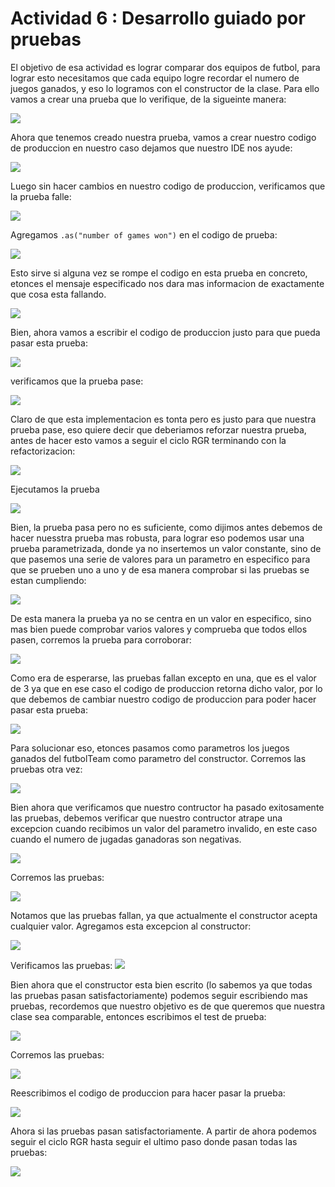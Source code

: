 # Actividad 6 : Desarrollo guiado por pruebas

El objetivo de esa actividad es lograr comparar dos equipos de futbol, para lograr esto necesitamos
que cada equipo logre recordar el numero de juegos ganados, y eso lo logramos con el constructor de la clase.
 Para ello vamos a crear una prueba que lo verifique, de la sigueinte manera:

![](imagenes/imagen1.png)

Ahora que tenemos creado nuestra prueba, vamos a crear nuestro codigo de produccion
en nuestro caso dejamos que nuestro IDE nos ayude:

![](imagenes/imagen2.png)

Luego sin hacer cambios en nuestro codigo de produccion, verificamos que la prueba falle:

![](imagenes/imagen3.png)

Agregamos `.as("number of games won")` en el codigo de prueba:

![](imagenes/imagen4.png)

Esto sirve si alguna vez se rompe el codigo en esta prueba en concreto, etonces el mensaje especificado
nos dara mas informacion de exactamente que cosa esta fallando.

![](imagenes/imagen5.png)

Bien, ahora vamos a escribir el codigo de produccion justo para que pueda pasar esta prueba:

![](imagenes/imagen6.png)

verificamos que la prueba pase:

![](imagenes/imagen7.png)

Claro de que esta implementacion es tonta pero es justo para que nuestra prueba pase, eso quiere decir que deberiamos
reforzar nuestra prueba, antes de hacer esto vamos a seguir el ciclo RGR terminando con la refactorizacion:

![](imagenes/imagen8.png)

Ejecutamos la prueba

![](imagenes/imagen7.png)

Bien, la prueba pasa pero no es suficiente, como dijimos antes debemos de hacer nuesstra prueba mas robusta, para lograr
eso podemos usar una prueba parametrizada, donde ya no insertemos un valor constante, sino de que pasemos una serie de 
valores para un parametro en especifico para que se prueben uno a uno y de esa manera comprobar si las pruebas se estan
cumpliendo:

![](imagenes/imagen9.png)

De esta manera la prueba ya no se centra en un valor en especifico, sino mas bien puede comprobar varios valores y comprueba
que todos ellos pasen, corremos la prueba para corroborar:

![](imagenes/imagen10.png)

Como era de esperarse, las pruebas fallan excepto en una, que es el valor de 3 ya que en ese caso el codigo de produccion
retorna dicho valor, por lo que debemos de cambiar nuestro codigo de produccion para poder hacer pasar esta prueba:

![](imagenes/imagen11.png)

Para solucionar eso, etonces pasamos como parametros los juegos ganados del futbolTeam como parametro del constructor.
Corremos las pruebas otra vez:

![](imagenes/imagen12.png)

Bien ahora que verificamos que nuestro contructor ha pasado exitosamente las pruebas, debemos verificar que nuestro 
contructor atrape una excepcion cuando recibimos un valor del parametro invalido, en este caso cuando el numero de jugadas
ganadoras son negativas.

![](imagenes/imagen13.png)

Corremos las pruebas:

![](imagenes/imagen14.png)

Notamos que las pruebas fallan, ya que actualmente el constructor acepta cualquier valor. Agregamos esta excepcion al
constructor:

![](imagenes/imagen15.png)

Verificamos las pruebas:
![](imagenes/imagen16.png)

Bien ahora que el constructor esta bien escrito (lo sabemos ya que todas las pruebas pasan satisfactoriamente) podemos
seguir escribiendo mas pruebas, recordemos que nuestro objetivo es de que queremos que nuestra clase sea comparable,
entonces escribimos el test de prueba:

![](imagenes/imagen18.png)

Corremos las pruebas:

![](imagenes/imagen17.png)

Reescribimos el codigo de produccion para hacer pasar la prueba:

![](imagenes/imagen19.png)

Ahora si las pruebas pasan satisfactoriamente. A partir de ahora podemos seguir el ciclo RGR hasta seguir el ultimo paso
donde pasan todas las pruebas:

![](imagenes/imagen20.png)





